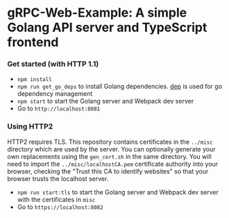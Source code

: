 # gRPC-Web-Example: A simple Golang API server and TypeScript frontend

### Get started (with HTTP 1.1)

* `npm install`
* `npm run get_go_deps` to install Golang dependencies. [dep](https://github.com/golang/dep) is used for go dependency management
* `npm start` to start the Golang server and Webpack dev server
* Go to `http://localhost:8081`


### Using HTTP2

HTTP2 requires TLS. This repository contains certificates in the `../misc` directory which are used by the server. You can optionally generate your own replacements using the `gen_cert.sh` in the same directory.
You will need to import the `../misc/localhostCA.pem` certificate authority into your browser, checking the "Trust this CA to identify websites" so that your browser trusts the localhost server.

* `npm run start:tls` to start the Golang server and Webpack dev server with the certificates in `misc`
* Go to `https://localhost:8082`
